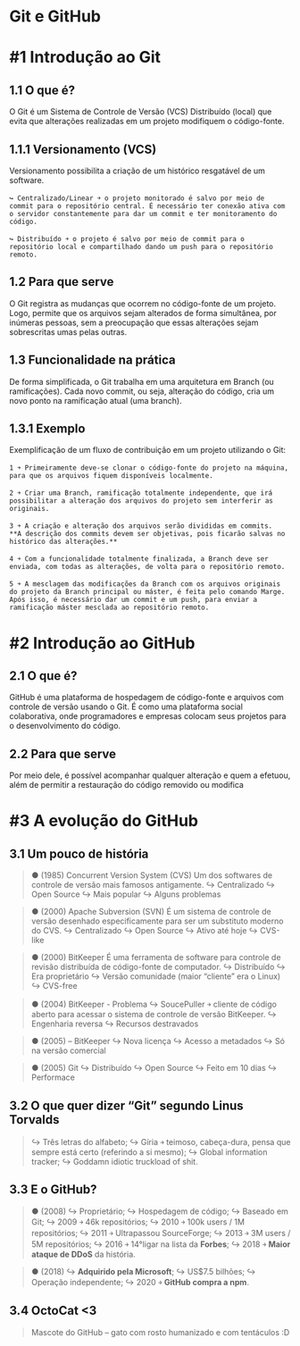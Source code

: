 # Git e GitHub

# #1 Introdução ao Git

## 1.1 O que é?
O Git é um Sistema de Controle de Versão (VCS) Distribuído (local) que evita que alterações realizadas em um projeto modifiquem o código-fonte.

## 1.1.1 Versionamento (VCS)
Versionamento possibilita a criação de um histórico resgatável de um software.
```
↪ Centralizado/Linear ￫ o projeto monitorado é salvo por meio de commit para o repositório central. É necessário ter conexão ativa com o servidor constantemente para dar um commit e ter monitoramento do código.
```
```
↪ Distribuído ￫ o projeto é salvo por meio de commit para o repositório local e compartilhado dando um push para o repositório remoto.
```

## 1.2 Para que serve
O Git registra as mudanças que ocorrem no código-fonte de um projeto. Logo, permite que os arquivos sejam alterados de forma simultânea, por inúmeras pessoas, sem a preocupação que essas alterações sejam sobrescritas umas pelas outras.

## 1.3 Funcionalidade na prática
De forma simplificada, o Git trabalha em uma arquitetura em Branch (ou ramificações). Cada novo commit, ou seja, alteração do código, cria um novo ponto na ramificação atual (uma branch).

## 1.3.1 Exemplo
Exemplificação de um fluxo de contribuição em um projeto utilizando o Git:

```
1 ￫ Primeiramente deve-se clonar o código-fonte do projeto na máquina, para que os arquivos fiquem disponíveis localmente.
```
```
2 ￫ Criar uma Branch, ramificação totalmente independente, que irá possibilitar a alteração dos arquivos do projeto sem interferir as originais.
```
```
3 ￫ A criação e alteração dos arquivos serão divididas em commits.
**A descrição dos commits devem ser objetivas, pois ficarão salvas no histórico das alterações.**
```
```
4 ￫ Com a funcionalidade totalmente finalizada, a Branch deve ser enviada, com todas as alterações, de volta para o repositório remoto.
```
```
5 ￫ A mesclagem das modificações da Branch com os arquivos originais do projeto da Branch principal ou máster, é feita pelo comando Marge. Após isso, é necessário dar um commit e um push, para enviar a ramificação máster mesclada ao repositório remoto.
```

# #2 Introdução ao GitHub

## 2.1 O que é?
GitHub é uma plataforma de hospedagem de código-fonte e arquivos com controle de versão usando o Git. É como uma plataforma social colaborativa, onde programadores e empresas colocam seus projetos para o desenvolvimento do código.

## 2.2 Para que serve
Por meio dele, é possível acompanhar qualquer alteração e quem a efetuou, além de permitir a restauração do código removido ou modifica

# #3 A evolução do GitHub

## 3.1 Um pouco de história

> ● (1985) Concurrent Version System (CVS)
> Um dos softwares de controle de versão mais famosos antigamente.
> ↪ Centralizado
> ↪ Open Source
> ↪ Mais popular
> ↪ Alguns problemas

> ● (2000) Apache Subversion (SVN)
> É um sistema de controle de versão desenhado especificamente para ser um substituto moderno do CVS.
> ↪ Centralizado
> ↪ Open Source
> ↪ Ativo até hoje
> ↪ CVS-like

> ● (2000) BitKeeper
> É uma ferramenta de software para controle de revisão distribuída de código-fonte de computador.
> ↪ Distribuído
> ↪ Era proprietário
> ↪ Versão comunidade (maior “cliente” era o Linux)
> ↪ CVS-free

> ● (2004) BitKeeper - Problema
> ↪ SoucePuller ￫ cliente de código aberto para acessar o sistema de controle de versão BitKeeper.
> ↪ Engenharia reversa
> ↪ Recursos destravados

> ● (2005) – BitKeeper
> ↪ Nova licença
> ↪ Acesso a metadados
> ↪ Só na versão comercial

> ● (2005) Git
> ↪ Distribuído
> ↪ Open Source
> ↪ Feito em 10 dias
> ↪ Performace

## 3.2 O que quer dizer “Git” segundo Linus Torvalds
> ↪ Três letras do alfabeto;
> ↪ Gíria ￫ teimoso, cabeça-dura, pensa que sempre está certo (referindo a si mesmo);
> ↪ Global information tracker;
> ↪ Goddamn idiotic truckload of shit.

## 3.3 E o GitHub?
> ● (2008)
> ↪ Proprietário;
> ↪ Hospedagem de código;
> ↪ Baseado em Git;
> ↪ 2009 ￫ 46k repositórios;
> ↪ 2010 ￫ 100k users / 1M repositórios;
> ↪ 2011 ￫ Ultrapassou SourceForge;
> ↪ 2013 ￫ 3M users / 5M repositórios;
> ↪ 2016 ￫ 14°ligar na lista da **Forbes**;
> ↪ 2018 ￫ **Maior ataque de DDoS** da história.

> ● (2018)
> ↪ **Adquirido pela Microsoft**;
> ↪ US$7.5 bilhões;
> ↪ Operação independente;
> ↪ 2020 ￫ **GitHub compra a npm**.

## 3.4 OctoCat <3
> Mascote do GitHub – gato com rosto humanizado e com tentáculos :D